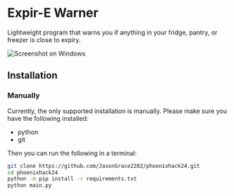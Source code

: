 # Expir-E Warner
Lightweight program that warns you if anything in your fridge, pantry, or freezer is close to expiry.

![Screenshot on Windows](https://github.com/JasonGrace2282/phoenixhack24/assets/110117391/42bf9cff-f39a-417f-929a-ac6d29b9c3d3)



## Installation
### Manually
Currently, the only supported installation is manually.
Please make sure you have the following installed:

* python
* git

Then you can run the following in a terminal:
```bash
git clone https://github.com/JasonGrace2282/phoenixhack24.git
cd phoenixhack24
python -m pip install -r requirements.txt
python main.py
```
